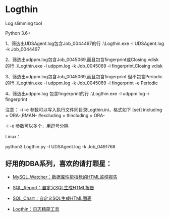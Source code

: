 # Logthin
Log slimming tool

Python 3.6+

1、筛选出UDSAgent.log包含Job_0044497的行
.\Logthin.exe -l UDSAgent.log -k Job_0044497

2、筛选出udppm.log包含Job_0045069,而且包含fingerprint或Closing vdisk 的行 
.\Logthin.exe -l udppm.log -k Job_0045069  -i fingerprint,Closing vdisk

3、筛选出udppm.log包含Job_0045069,而且包含fingerprint 但不包含Periodic 的行
.\Logthin.exe -l udppm.log -k Job_0045069  -i fingerprint -e Periodic

4、筛选出udppm.log 包含fingerprint的行 
.\Logthin.exe -l udppm.log -i fingerprint

注意：
-i -e 参数可以写入执行文件同目录Logthin.ini，格式如下
[set]
including =  ORA-,RMAN-
#excluding = 
#including =  ORA-

-i -e 参数可以多个，用逗号分隔

Linux：

 python3 Logthin.py -l UDSAgent.log -k Job_0491768

## 好用的DBA系列，喜欢的请打颗星：

- [MySQL_Watcher：数据库性能指标的HTML监控报告](https://github.com/kinghows/MySQL_Watcher)

- [SQL_Report：自定义SQL生成HTML报告](https://github.com/kinghows/SQL_Report)

- [SQL_Chart：自定义SQL生成HTML图表](https://github.com/kinghows/SQL_Chart)

- [Logthin：日志精简工具](https://github.com/kinghows/Logthin)
